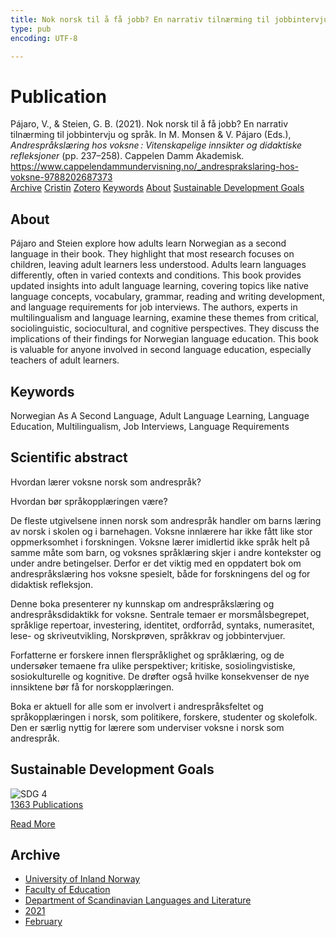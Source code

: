 ```yaml
---
title: Nok norsk til å få jobb? En narrativ tilnærming til jobbintervju og språk
type: pub
encoding: UTF-8

---
```

<h1>Publication</h1>
<article id="csl-bib-container-2XA8H4VD" class="csl-bib-container">
  <div class="csl-bib-body"> <div class="csl-entry">Pájaro, V., &#38; Steien, G. B. (2021). Nok norsk til å få jobb? En narrativ tilnærming til jobbintervju og språk. In M. Monsen &#38; V. Pájaro (Eds.), <i>Andrespråkslæring hos voksne : Vitenskapelige innsikter og didaktiske refleksjoner</i> (pp. 237–258). Cappelen Damm Akademisk. <a href="https://www.cappelendammundervisning.no/_andresprakslaring-hos-voksne-9788202687373">https://www.cappelendammundervisning.no/_andresprakslaring-hos-voksne-9788202687373</a></div> </div>
  <div class="csl-bib-buttons">
    <a href="#taxonomy-article-2XA8H4VD" alt="archive" class="csl-bib-button">Archive</a>
    <a href="https://app.cristin.no/results/show.jsf?id=1893823" alt="Cristin" class="csl-bib-button">Cristin</a>
    <a href="http://zotero.org/groups/5881554/items/2XA8H4VD" alt="Zotero" class="csl-bib-button">Zotero</a>
    <a href="#keywords-article-2XA8H4VD" alt="keywords" class="csl-bib-button">Keywords</a>
    <a href="#about-article-2XA8H4VD" alt="about_pub" class="csl-bib-button">About</a>
    <a href="#sdg-article-2XA8H4VD" alt="sdg" class="csl-bib-button">Sustainable Development Goals</a>
  </div>
  <div id="csl-bib-meta-container-2XA8H4VD"></div>
</article>
<div id="csl-bib-meta-2XA8H4VD" class="csl-bib-meta">
  <article id="about-article-2XA8H4VD" class="about_pub-article">
    <h1>About</h1>
    Pájaro and Steien explore how adults learn Norwegian as a second language in their book. They highlight that most research focuses on children, leaving adult learners less understood. Adults learn languages differently, often in varied contexts and conditions. This book provides updated insights into adult language learning, covering topics like native language concepts, vocabulary, grammar, reading and writing development, and language requirements for job interviews. The authors, experts in multilingualism and language learning, examine these themes from critical, sociolinguistic, sociocultural, and cognitive perspectives. They discuss the implications of their findings for Norwegian language education. This book is valuable for anyone involved in second language education, especially teachers of adult learners.
  </article>
  <article id="keywords-article-2XA8H4VD" class="keywords-article">
    <h1>Keywords</h1>
    Norwegian As A Second Language, Adult Language Learning, Language Education, Multilingualism, Job Interviews, Language Requirements
  </article>
  <article id="abstract-article-2XA8H4VD" class="abstract-article">
    <h1>Scientific abstract</h1>
    Hvordan lærer voksne norsk som andrespråk? 
 
Hvordan bør språkopplæringen være? 
 
De fleste utgivelsene innen norsk som andrespråk handler om barns læring av norsk i skolen og i barnehagen. Voksne innlærere har ikke fått like stor oppmerksomhet i forskningen. Voksne lærer imidlertid ikke språk helt på samme måte som barn, og voksnes språklæring skjer i andre kontekster og under andre betingelser. Derfor er det viktig med en oppdatert bok om andrespråkslæring hos voksne spesielt, både for forskningens del og for didaktisk refleksjon. 
 
Denne boka presenterer ny kunnskap om andrespråkslæring og andrespråksdidaktikk for voksne. Sentrale temaer er morsmålsbegrepet, språklige repertoar, investering, identitet, ordforråd, syntaks, numerasitet, lese- og skriveutvikling, Norskprøven, språkkrav og jobbintervjuer. 
 
Forfatterne er forskere innen flerspråklighet og språklæring, og de undersøker temaene fra ulike perspektiver; kritiske, sosiolingvistiske, sosiokulturelle og kognitive. De drøfter også hvilke konsekvenser de nye innsiktene bør få for norskopplæringen. 
 
Boka er aktuell for alle som er involvert i andrespråksfeltet og språkopplæringen i norsk, som politikere, forskere, studenter og skolefolk. Den er særlig nyttig for lærere som underviser voksne i norsk som andrespråk.
  </article>
  <article id="sdg-article-2XA8H4VD" class="sdg-article">
    <h1>Sustainable Development Goals</h1>
    <div class="sdg-container"><div id="sdg4" class="sdg">
        <img src="{{< params subfolder >}}images/sdg/sdg04_en.png" class="image" alt="SDG 4">
        <div class="sdg-overlay">
          <a href="{{< params subfolder >}}en/archive/?sdg=4#archive" class="sdg-publication-count"><span>1363</span> Publications</a>
          <p><a href="https://sdgs.un.org/goals/goal4" class="sdg-read-more">Read More</a></p>
        </div>
      </div></div>
  </article>
  <article id="taxonomy-article-2XA8H4VD" class="taxonomy-article">
    <h1>Archive</h1>
    <ul>
      <li><a href="{{< params subfolder >}}en/archive/?key=3DCRN523">University of Inland Norway</a></li>
      <li><a href="{{< params subfolder >}}en/archive/?key=WYNZA47F">Faculty of Education</a></li>
      <li><a href="{{< params subfolder >}}en/archive/?key=T9U6ILTU">Department of Scandinavian Languages and Literature</a></li>
      <li><a href="{{< params subfolder >}}en/archive/?key=IAPSBJWP">2021</a></li>
      <li><a href="{{< params subfolder >}}en/archive/?key=INK4CSLC">February</a></li>
    </ul>
  </article>
</div>
